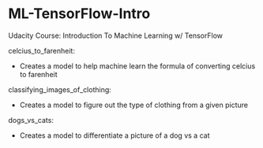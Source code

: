 # ML-TensorFlow-Intro
Udacity Course: Introduction To Machine Learning w/ TensorFlow

celcius_to_farenheit:
- Creates a model to help machine learn the formula of converting celcius to farenheit

classifying_images_of_clothing:
- Creates a model to figure out the type of clothing from a given picture

dogs_vs_cats:
- Creates a model to differentiate a picture of a dog vs a cat
